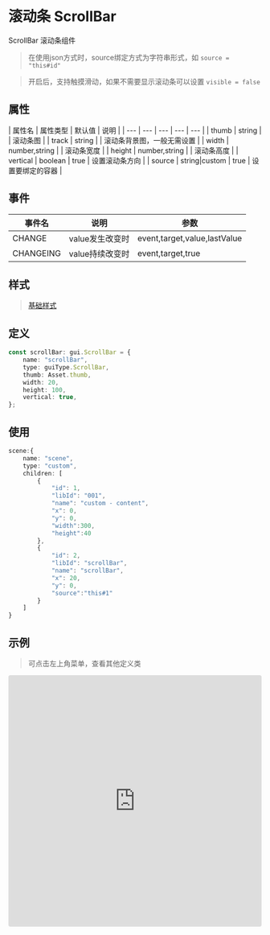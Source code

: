 # 滚动条 ScrollBar

ScrollBar 滚动条组件

> 在使用json方式时，source绑定方式为字符串形式，如 `source = "this#id"`

> 开启后，支持触摸滑动，如果不需要显示滚动条可以设置 `visible = false`

## 属性

| 属性名 | 属性类型 | 默认值 | 说明 |
| --- | --- | --- | --- | --- |
| thumb | string |  | 滚动条图 |
| track | string |  | 滚动条背景图，一般无需设置 |
| width | number,string |  | 滚动条宽度 |
| height | number,string | | 滚动条高度 |
| vertical | boolean | true | 设置滚动条方向 |
| source | string|custom | true | 设置要绑定的容器 |

## 事件

| 事件名  | 说明 | 参数 |
| --- | --- | --- |
|  CHANGE | value发生改变时 | event,target,value,lastValue |
|  CHANGEING | value持续改变时 | event,target,true|false |

## 样式

> [基础样式](/handbook/style.html#样式)


## 定义
``` typescript
const scrollBar: gui.ScrollBar = {
    name: "scrollBar",
    type: guiType.ScrollBar,
    thumb: Asset.thumb,
    width: 20,
    height: 100,
    vertical: true,
};
```

## 使用
``` typescript
scene:{
    name: "scene",
    type: "custom",
    children: [
        {
            "id": 1,
            "libId": "001",
            "name": "custom - content",
            "x": 0,
            "y": 0,
            "width":300,
            "height":40
        },
        {
            "id": 2,
            "libId": "scrollBar",
            "name": "scrollBar",
            "x": 20,
            "y": 0,
            "source":"this#1"
        }
    ]
}
```

## 示例

> 可点击左上角菜单，查看其他定义类

<iframe
     src="https://codesandbox.io/embed/scrollbar-kdoqy?fontsize=14&hidenavigation=1&module=%2Fsrc%2Fcomponents.ts&theme=dark"
     style="width:100%; height:500px; border:0; border-radius: 4px; overflow:hidden;"
     title="scrollbar"
     allow="accelerometer; ambient-light-sensor; camera; encrypted-media; geolocation; gyroscope; hid; microphone; midi; payment; usb; vr; xr-spatial-tracking"
     sandbox="allow-autoplay allow-forms allow-modals allow-popups allow-presentation allow-same-origin allow-scripts"
   ></iframe>
